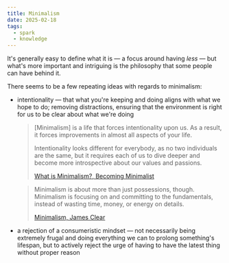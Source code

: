 ```yaml
---
title: Minimalism
date: 2025-02-18
tags:
  - spark
  - knowledge
---
```

It's generally easy to define what it is — a focus around having *less* — but what's more important and intriguing is the philosophy that some people can have behind it.

There seems to be a few repeating ideas with regards to minimalism:

* intentionality — that what you're keeping and doing aligns with what we hope to do; removing distractions, ensuring that the environment is right for us to be clear about what we're doing

	> [Minimalism] is a life that forces intentionality upon us. As a result, it forces improvements in almost all aspects of your life.
	> 
	> Intentionality looks different for everybody, as no two individuals are the same, but it requires each of us to dive deeper and become more introspective about our values and passions.
	> 
	> [What is Minimalism?, Becoming Minimalist](https://www.becomingminimalist.com/what-is-minimalism/)

	> Minimalism is about more than just possessions, though. Minimalism is focusing on and committing to the fundamentals, instead of wasting time, money, or energy on details.
	> 
	> [Minimalism, James Clear](https://jamesclear.com/minimalism)
	
* a rejection of a consumeristic mindset — not necessarily being extremely frugal and doing everything we can to prolong something's lifespan, but to actively reject the urge of having to have the latest thing without proper reason
